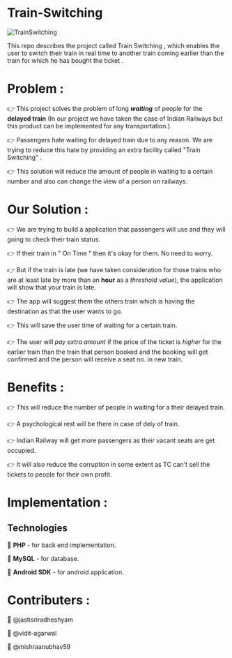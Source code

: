 # Train-Switching
![TrainSwitching](https://github.com/vidit-agarwal/Train-Switching/blob/master/logo_2.png)

This repo describes the project called Train Switching , which enables the user to switch their train in real time to another train coming earlier than the train for which he has bought the ticket . 



# Problem : 

:point_right: This project solves the problem of long __*waiting*__ of people for the **delayed train** (In our project we have taken the case of Indian Railways but this product can be implemented for any transportation.). 
   
:point_right: Passengers hate waiting for delayed train due to any reason. We are trying to reduce this hate by providing an extra facility called "Train Switching" . 
   
:point_right: This solution will reduce the amount of people in waiting to a certain number and also can change the view of a person on railways.
       
# Our Solution :

:point_right: We are trying to build a application that passengers will use and they will going to check their train status.

:point_right: If their train in " On Time " then it's okay for them. No need to worry.

:point_right: But if the train is late (we have taken consideration for those trains who are at least late by more than an **hour** as a *threshold value*), the application will show that your train is late. 

:point_right: The app will suggest them the others train which is having the destination as that the user wants to go.

:point_right: This will save the user time of waiting for a certain train. 

:point_right: The user will *pay extra amount* if the price of the ticket is *higher* for the earlier train than the train that person booked and the booking will get confirmed and the person will receive a seat no. in new train.
        
        
        
# Benefits : 

:point_right: This will reduce the number of people in waiting for a their delayed train.

:point_right: A psychological rest will be there in case of dely of train.

:point_right: Indian Railway will get more passengers as their vacant seats are get occupied.

:point_right: It will also reduce the corruption in some extent as TC can't sell the tickets to people for their own profit.

# Implementation :

## Technologies
 :train: **PHP** - for back end implementation.
 
 :train: **MySQL** - for database.
 
 :train: **Android SDK** - for android application.
 
# Contributers :

 :train: @jastisriradheshyam

 :train: @vidit-agarwal

 :train: @mishraanubhav59

